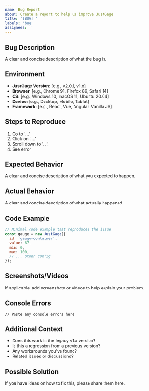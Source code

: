 ```yaml
---
name: Bug Report
about: Create a report to help us improve JustGage
title: '[BUG] '
labels: 'bug'
assignees: ''
---
```


## Bug Description

A clear and concise description of what the bug is.

## Environment

- **JustGage Version**: [e.g., v2.0.1, v1.x]
- **Browser**: [e.g., Chrome 91, Firefox 89, Safari 14]
- **OS**: [e.g., Windows 10, macOS 11, Ubuntu 20.04]
- **Device**: [e.g., Desktop, Mobile, Tablet]
- **Framework**: [e.g., React, Vue, Angular, Vanilla JS]

## Steps to Reproduce

1. Go to '...'
2. Click on '....'
3. Scroll down to '....'
4. See error

## Expected Behavior

A clear and concise description of what you expected to happen.

## Actual Behavior

A clear and concise description of what actually happened.

## Code Example

```javascript
// Minimal code example that reproduces the issue
const gauge = new JustGage({
  id: 'gauge-container',
  value: 67,
  min: 0,
  max: 100,
  // ... other config
});
```

## Screenshots/Videos

If applicable, add screenshots or videos to help explain your problem.

## Console Errors

```
// Paste any console errors here
```

## Additional Context

- Does this work in the legacy v1.x version?
- Is this a regression from a previous version?
- Any workarounds you've found?
- Related issues or discussions?

## Possible Solution

If you have ideas on how to fix this, please share them here.
